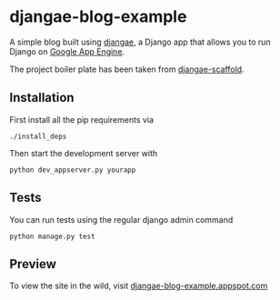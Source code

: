 # djangae-blog-example

A simple blog built using [djangae](https://github.com/potatolondon/djangae), a Django app that allows you to run Django on [Google App Engine](https://cloud.google.com/appengine).

The project boiler plate has been taken from [djangae-scaffold](https://github.com/potatolondon/djangae-scaffold).

## Installation ##

First install all the pip requirements via 

    ./install_deps

Then start the development server with 

    python dev_appserver.py yourapp

## Tests ##

You can run tests using the regular django admin command

    python manage.py test

## Preview ##

To view the site in the wild, visit [djangae-blog-example.appspot.com](https://djangae-blog-example.appspot.com)
